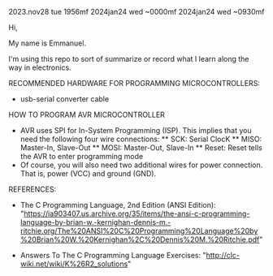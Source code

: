 2023.nov28 tue 1956mf
2024jan24 wed ~0000mf
2024jan24 wed ~0930mf

Hi,

My name is Emmanuel.

I'm using this repo to sort of summarize or record what I learn along the way in electronics.

RECOMMENDED HARDWARE FOR PROGRAMMING MICROCONTROLLERS:
* usb-serial converter cable

HOW TO PROGRAM AVR MICROCONTROLLER
* AVR uses SPI for In-System Programming (ISP). This implies that you need the following four wire connections:
  ** SCK: Serial ClocK
  ** MISO: Master-In, Slave-Out
  ** MOSI: Master-Out, Slave-In
  ** Reset: Reset tells the AVR to enter programming mode
* Of course, you will also need two additional wires for power connection. That is, power (VCC) and ground (GND).


REFERENCES:
* The C Programming Language, 2nd Edition (ANSI Edition): "https://ia903407.us.archive.org/35/items/the-ansi-c-programming-language-by-brian-w.-kernighan-dennis-m.-ritchie.org/The%20ANSI%20C%20Programming%20Language%20by%20Brian%20W.%20Kernighan%2C%20Dennis%20M.%20Ritchie.pdf"

* Answers To The C Programming Language Exercises: "http://clc-wiki.net/wiki/K%26R2_solutions"

